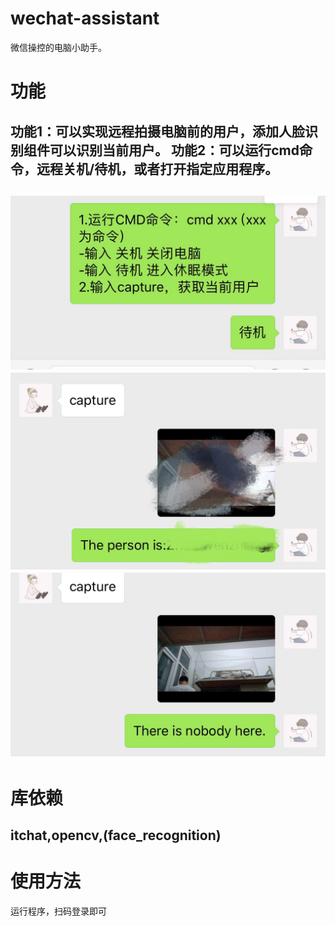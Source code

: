 ﻿# wechat-assistant
微信操控的电脑小助手。
# 功能
功能1：可以实现远程拍摄电脑前的用户，添加人脸识别组件可以识别当前用户。
功能2：可以运行cmd命令，远程关机/待机，或者打开指定应用程序。
-----------------------
![效果图1](https://github.com/brandonchow1997/wechat-assistant/blob/master/1.jpg)
![效果图2](https://github.com/brandonchow1997/wechat-assistant/blob/master/2.jpg)
![效果图3](https://github.com/brandonchow1997/wechat-assistant/blob/master/3.jpg)
-----------------------
# 库依赖
itchat,opencv,(face_recognition)
-----------------------
# 使用方法
运行程序，扫码登录即可
